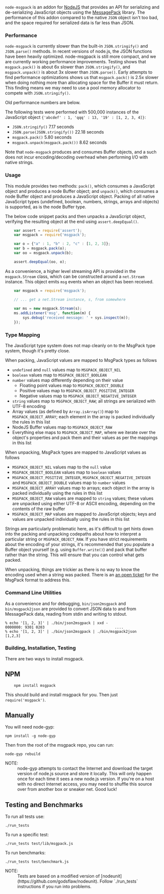 `node-msgpack` is an addon for [NodeJS](http://nodejs.org) that provides an
API for serializing and de-serializing JavaScript objects using the
[MessagePack](http://msgpack.sourceforge.net) library. The performance of this
addon compared to the native `JSON` object isn't too bad, and the space
required for serialized data is far less than JSON.

### Performance

`node-msgpack` is currently slower than the built-in `JSON.stringify()` and
`JSON.parse()` methods.  In recent versions of node.js, the JSON functions
have been heavily optimized.  node-msgpack is still more compact, and we are
currently working performance improvements.  Testing shows that
`msgpack.pack()` is about 6x slower than `JSON.stringify()`, and
`msgpack.unpack()` is about 3x slower than `JSON.parse()`.  Early attempts to
find performance optimizations shows us that `msgpack.pack()` is 2.5x slower
when doing nothing more than allocating space for the Buffer it must return.
This finding means we may need to use a pool memory allocator to compete with
`JSON.stringify()`.

Old performance numbers are below.

The following tests were performed with 500,000 instances of
the JavaScript object `{'abcdef' : 1, 'qqq' : 13, '19' : [1, 2, 3, 4]}`:

   * `JSON.stringify()` 7.17 seconds
   * `JSON.parse(JSON.stringify())` 22.18 seconds
   * `msgpack.pack()` 5.80 seconds
   * `msgpack.unpack(msgpack.pack())` 8.62 seconds

Note that `node-msgpack` produces and consumes Buffer objects, and a such does
not incur encoding/decoding overhead when performing I/O with native strings.

### Usage

This module provides two methods: `pack()`, which consumes a JavaScript object
and produces a node Buffer object; and `unpack()`, which consumes a node Buffer
object and produces a JavaScript object. Packing of all native JavaScript types
(undefined, boolean, numbers, strings, arrays and objects) is supported, as
is the node Buffer type.

The below code snippet packs and then unpacks a JavaScript object, verifying
the resulting object at the end using `assert.deepEqual()`.

```javascript
    var assert = require('assert');
    var msgpack = require('msgpack');

    var o = {"a" : 1, "b" : 2, "c" : [1, 2, 3]};
    var b = msgpack.pack(o);
    var oo = msgpack.unpack(b);

    assert.deepEqual(oo, o);
```

As a convenience, a higher level streaming API is provided in the
`msgpack.Stream` class, which can be constructed around a `net.Stream`
instance. This object emits `msg` events when an object has been received.

```javascript
    var msgpack = require('msgpack');

    // ... get a net.Stream instance, s, from somewhere
    
    var ms = new msgpack.Stream(s);
    ms.addListener('msg', function(m) {
        sys.debug('received message: ' + sys.inspect(m));
    });
```

### Type Mapping

The JavaScript type system does not map cleanly on to the MsgPack type system,
though it's pretty close.

When packing, JavaScript values are mapped to MsgPack types as follows

   * `undefined` and `null` values map to `MSGPACK_OBJECT_NIL`
   * `boolean` values map to `MSGPACK_OBJECT_BOOLEAN`
   * `number` values map differently depending on their value
      * Floating point values map to `MSGPACK_OBJECT_DOUBLE`
      * Positive values map to `MSGPACK_OBJECT_POSITIVE_INTEGER`
      * Negative values map to `MSGPACK_OBJECT_NEGATIVE_INTEGER`
   * `string` values map to `MSGPACK_OBJECT_RAW`; all strings are serialized
     with UTF-8 encoding
   * Array values (as defined by `Array.isArray()`) map to
     `MSGPACK_OBJECT_ARRAY`; each element in the array is packed individually
     the rules in this list
   * NodeJS Buffer values map to `MSGPACK_OBJECT_RAW`
   * Everything else maps to `MSGPACK_OBJECT_MAP`, where we iterate over
     the object's properties and pack them and their values as per the
     mappings in this list

When unpacking, MsgPack types are mapped to JavaScript values as follows

   * `MSGPACK_OBJECT_NIL` values map to the `null` value
   * `MSGPACK_OBJECT_BOOLEAN` values map to `boolean` values
   * `MSGPACK_OBJECT_POSITIVE_INTEGER`, `MSGPACK_OBJECT_NEGATIVE_INTEGER` and
     `MSGPACK_OBJECT_DOUBLE` values map to `number` values
   * `MSGPACK_OBJECT_ARRAY` values map to arrays; each object in the array is
      packed individually using the rules in this list
   * `MSGPACK_OBJECT_RAW` values are mapped to `string` values; these values are
      unpacked using either UTF-8 or ASCII encoding, depending on the contents
      of the raw buffer
   * `MSGPACK_OBJECT_MAP` values are mapped to JavaScript objects; keys and
      values are unpacked individually using the rules in this list

Strings are particularly problematic here, as it's difficult to get hints down
into the packing and unpacking codepaths about how to interpret a particular
string or `MSGPACK_OBJECT_RAW`. If you have strict requirements about the
encoding of your strings, it's recommended that you populate a Buffer object
yourself (e.g. using `Buffer.write()`) and pack that buffer rather than the
string. This will ensure that you can control what gets packed.

When unpacking, things are trickier as there is no way to know the encoding
used when a string was packed. There is an [an open
ticket](http://github.com/msgpack/msgpack/issues/issue/13) for the MsgPack
format to address this.

### Command Line Utilities

As a convenience and for debugging, `bin/json2msgpack` and `bin/msgpack2json`
are provided to convert JSON data to and from MessagePack data, reading from
stdin and writing to stdout.

    % echo '[1, 2, 3]' | ./bin/json2msgpack | xxd -
    0000000: 9301 0203                                ....
    % echo '[1, 2, 3]' | ./bin/json2msgpack | ./bin/msgpack2json 
    [1,2,3]

### Building, Installation, Testing

There are two ways to install msgpack.

## NPM

		npm install msgpack

This should build and install msgpack for you. Then just `require('msgpack')`.

## Manually

You will need node-gyp:

    npm install -g node-gyp

Then from the root of the msgpack repo, you can run:

    node-gyp rebuild

<dl>
  <dt>NOTE:</dt>
  <dd>
    node-gyp attempts to contact the Internet and download the target version
    of node.js source and store it locally.  This will only happen once for
    each time it sees a new node.js version.  If you're on a host with no
    direct Internet access, you may need to shuffle this source over from
    another box or sneaker net.  Good luck!
  </dd>
</dl>

## Testing and Benchmarks

To run all tests use:

    ./run_tests

To run a specific test:

    ./run_tests test/lib/msgpack.js

To run benchmarks:

    ./run_tests test/benchmark.js

<dl>
  <dt>NOTE:</dt>
  <dd>
    Tests are based on a modified version of
    [nodeunit](https://github.com/godsflaw/nodeunit).
    Follow `./run_tests` instructions if you run into problems.
  </dd>
</dl>

